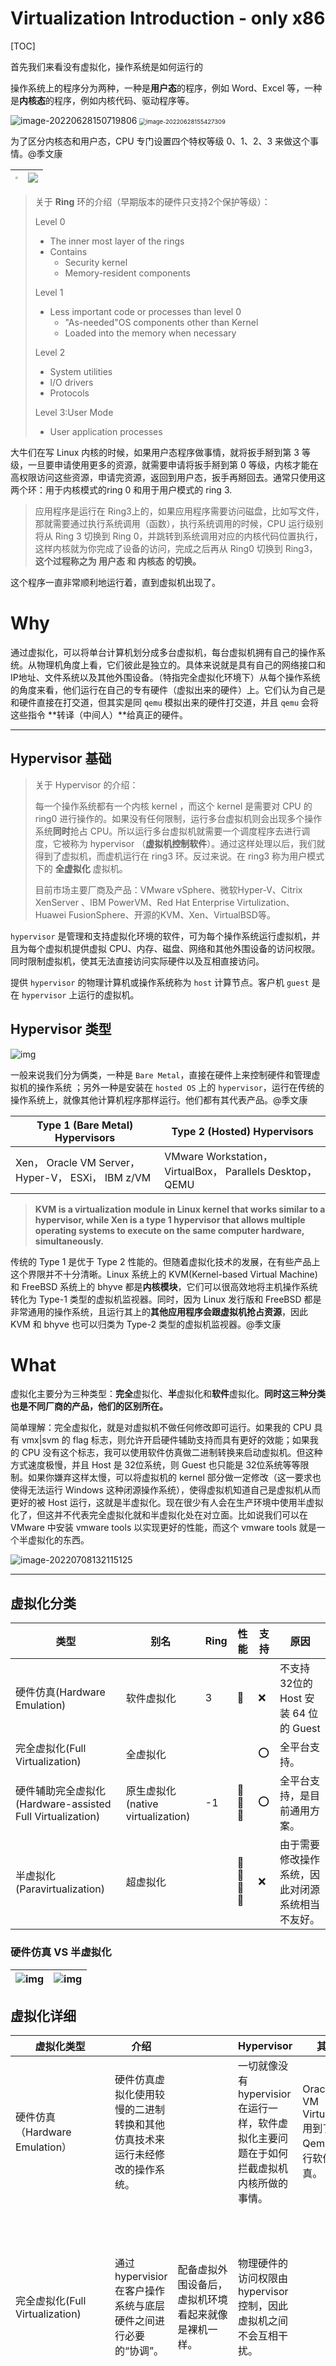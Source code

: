 # Virtualization Introduction - only x86

[TOC]

首先我们来看没有虚拟化，操作系统是如何运行的

操作系统上的程序分为两种，一种是**用户态**的程序，例如 Word、Excel 等，一种是**内核态**的程序，例如内核代码、驱动程序等。

<img src="./typora/202206281507921.png" alt="image-20220628150719806"  />

<img src="./typora/202206281554370.png" alt="image-20220628155427309" style="zoom:67%;" />

为了区分内核态和用户态，CPU 专门设置四个特权等级 0、1、2、3 来做这个事情。@季文康

| <img src="./typora/202204281801553.png" style="zoom:25%;" /> | ![](./typora/202206292107420.png) |
| ------------------------------------------------------------ | ---------------------------------------------------- |

> 关于 **Ring** 环的介绍（早期版本的硬件只支持2个保护等级）：
>
> Level 0
>
> - The inner most layer of the rings
> - Contains
>   - Security kernel
>   - Memory-resident components
>
> Level 1
>
> - Less important code or processes than level 0
>   - "As-needed"OS components other than Kernel
>   - Loaded into the memory when necessary
>
> Level 2
>
> - System utilities
> - l/O drivers
> - Protocols
>
> Level 3:User Mode
>
> - User application processes

大牛们在写 Linux 内核的时候，如果用户态程序做事情，就将扳手掰到第 3 等级，一旦要申请使用更多的资源，就需要申请将扳手掰到第 0 等级，内核才能在高权限访问这些资源，申请完资源，返回到用户态，扳手再掰回去。通常只使用这两个环：用于内核模式的ring 0 和用于用户模式的 ring 3.

> 应用程序是运行在 Ring3上的，如果应用程序需要访问磁盘，比如写文件，那就需要通过执行系统调用（函数），执行系统调用的时候，CPU 运行级别将从 Ring 3 切换到 Ring 0，并跳转到系统调用对应的内核代码位置执行，这样内核就为你完成了设备的访问，完成之后再从 Ring0 切换到 Ring3，**这个过程称之为 用户态 和 内核态 的切换。**

这个程序一直非常顺利地运行着，直到虚拟机出现了。

# Why


通过虚拟化，可以将单台计算机划分成多台虚拟机，每台虚拟机拥有自己的操作系统。从物理机角度上看，它们彼此是独立的。具体来说就是具有自己的网络接口和IP地址、文件系统以及其他外围设备。（特指完全虚拟化环境下）从每个操作系统的角度来看，他们运行在自己的专有硬件（虚拟出来的硬件）上。它们认为自己是和硬件直接在打交道，但其实是同 `qemu` 模拟出来的硬件打交道，并且 `qemu` 会将这些指令 **转译（中间人）**给真正的硬件。

------------------

## Hypervisor 基础

> 关于 Hypervisor 的介绍：
>
> 每一个操作系统都有一个内核 kernel ，而这个 kernel 是需要对 CPU 的 ring0 进行操作的。如果没有任何限制，运行多台虚拟机则会出现多个操作系统**同时**抢占 CPU。所以运行多台虚拟机就需要一个调度程序去进行调度，它被称为 hypervisor （**虚拟机控制软件**）。通过这样处理以后，我们就得到了虚拟机，而虚机运行在 ring3 环。反过来说。在 ring3 称为用户模式下的 **全虚拟化** 虚拟机。
>
> 目前市场主要厂商及产品：VMware vSphere、微软Hyper-V、Citrix XenServer 、IBM PowerVM、Red Hat Enterprise Virtulization、Huawei FusionSphere、开源的KVM、Xen、VirtualBSD等。

`hypervisor` 是管理和支持虚拟化环境的软件，可为每个操作系统运行虚拟机，并且为每个虚拟机提供虚拟 CPU、内存、磁盘、网络和其他外围设备的访问权限。同时限制虚拟机，使其无法直接访问实际硬件以及互相直接访问。

提供 `hypervisor` 的物理计算机或操作系统称为 `host` 计算节点。客户机 `guest` 是在 `hypervisor` 上运行的虚拟机。

## Hypervisor 类型

![img](./typora/202206291759198.png)

一般来说我们分为俩类，一种是 `Bare Metal`，直接在硬件上来控制硬件和管理虚拟机的操作系统 ；另外一种是安装在 `hosted OS` 上的 `hypervisor`，运行在传统的操作系统上，就像其他计算机程序那样运行。他们都有其代表产品。@季文康

| Type 1 (Bare Metal) Hypervisors                    | Type 2 (Hosted) Hypervisors                                |
| -------------------------------------------------- | ---------------------------------------------------------- |
| Xen， Oracle VM Server， Hyper-V， ESXi， IBM z/VM | VMware Workstation， VirtualBox， Parallels Desktop， QEMU |

> **KVM is a virtualization module in Linux kernel that works  similar to a hypervisor, while Xen is a type 1 hypervisor that allows  multiple operating systems to execute on the same computer hardware,  simultaneously.**

传统的 Type 1 是优于 Type 2 性能的。但随着虚拟化技术的发展，在有些产品上这个界限并不十分清晰。Linux 系统上的 KVM(Kernel-based Virtual Machine)和 FreeBSD 系统上的 bhyve 都是**内核模块**，它们可以很高效地将主机操作系统转化为 Type-1 类型的虚拟机监视器。同时，因为 Linux 发行版和 FreeBSD 都是非常通用的操作系统，且运行其上的**其他应用程序会跟虚拟机抢占资源**，因此 KVM 和 bhyve 也可以归类为 Type-2 类型的虚拟机监视器。@季文康

# What

虚拟化主要分为三种类型：**完全**虚拟化、**半**虚拟化和**软件**虚拟化。**同时这三种分类也是不同厂商的产品，他们的区别所在。**

简单理解：完全虚拟化，就是对虚拟机不做任何修改即可运行。如果我的 CPU 具有 vmx|svm 的 flag 标志，则允许开启硬件辅助支持而具有更好的效能；如果我的 CPU 没有这个标志，我可以使用软件仿真做二进制转换来启动虚拟机。但这种方式速度极慢，并且 Host 是 32位系统，则 Guest 也只能是 32位系统等等限制。如果你嫌弃这样太慢，可以将虚拟机的 kernel 部分做一定修改（这一要求也使得无法运行 Windows 这种闭源操作系统），使得虚拟机知道自己是虚拟机从而更好的被 Host 运行，这就是半虚拟化。现在很少有人会在生产环境中使用半虚拟化了，但这并不代表完全虚拟化就和半虚拟化处在对立面。比如说我们可以在 VMware 中安装 vmware tools 以实现更好的性能，而这个 vmware tools 就是一个半虚拟化的东西。

![image-20220708132115125](./typora/202207081321220.png)

--------

## 虚拟化分类

| 类型                                                      | 别名                              | Ring | 性能 | 支持 | 原因                                             |
| --------------------------------------------------------- | --------------------------------- | ---- | ---- | ---- | ------------------------------------------------ |
| 硬件仿真(Hardware Emulation)                              | 软件虚拟化                        | 3    | 🌟    | ❌    | 不支持 32位的 Host 安装 64 位的 Guest            |
| 完全虚拟化(Full Virtualization)                           | 全虚拟化                          |      |      | ⭕️    | 全平台支持。                                     |
| 硬件辅助完全虚拟化(Hardware-assisted Full Virtualization) | 原生虚拟化(native virtualization) | -1   | 🌟🌟🌟  | ⭕️    | 全平台支持，是目前通用方案。                     |
| 半虚拟化(Paravirtualization)                              | 超虚拟化                          |      | 🌟🌟🌟🌟 | ❌    | 由于需要修改操作系统，因此对闭源系统相当不友好。 |

### 硬件仿真 VS 半虚拟化

| ![img](./typora/202207101303104.png) | ![img](./typora/202207101303772.png) |
| ------------------------------------------------------- | ------------------------------------------------------- |

## 虚拟化详细

| 虚拟化类型                                               | 介绍                                                         |                                                              | Hypervisor                                                   | 其他                                                         |                                                              |
| -------------------------------------------------------- | ------------------------------------------------------------ | ------------------------------------------------------------ | ------------------------------------------------------------ | ------------------------------------------------------------ | ------------------------------------------------------------ |
| 硬件仿真（Hardware Emulation）                           | 硬件仿真虚拟化使用较慢的二进制转换和其他仿真技术来运行未经修改的操作系统。 |                                                              | 一切就像没有 hypervisior 在运行一样，软件虚拟化主要问题在于如何拦截虚拟机内核所做的事情。 | Oracle VM VirtualBox 用到了 Qemu 进行软件仿真。              |                                                              |
| 完全虚拟化(Full Virtualization)                          | 通过 hypervisior 在客户操作系统与底层硬件之间进行必要的“协调”。 | 配备虚拟外围设备后，虚拟机环境看起来就像是裸机一样。         | 物理硬件的访问权限由 hypervisor 控制，因此虚拟机之间不会互相干扰。 |                                                              | 它的效率远远高于硬件仿真，并且无需修改客户操作系统。但由于特权指令需要经过VMM的处理，因此其性能仍然远低于物理硬件本身。 |
| 硬件辅助完全虚拟化(hardware-assisted fullvirtualization) | 硬件辅助完全虚拟化使用系统 CPU 的硬件特性，为虚拟客户提供底层物理系统的完全抽象。 |                                                              | hypervisior 只需在代码在使用**干涉系统管理程序的状态**或其**支持环境的敏感指令**时介入。 |                                                              | Intel和AMD的CPU都提供了能使 hypervisor 存取Ring 0硬件的 x86虚拟化 指令集。x86虚拟化创建了一个叫Ring -1的Ring，所以虚拟机操作系统可以直接运行在Ring 0上**而不影响其他虚拟机或者宿主系统** |
| 半虚拟化(Paravirtualization)                             | 通过将虚拟化相关代码集成到客户操作系统中，完成对内核的修改。 | 允许hypervisor为客户机操作系统提供特殊接口，以便其更有效地与hypervisor进行通信。通常，这需要对客户机操作系统或特殊 hypervisor 感知型驱动程序的安装进行**修改**。 | 经过修改的系统可以与虚拟化平台紧密协作，因此VMM无需处理特权指令，执行效率与物理硬件相近。 | Xen是一个第一类管理程序，提供的服务允许多个计算机操作系统在同一计算机硬件上同时执行。 | 半虚拟化包含整个内核，就像 Xen 准虚拟机，或者虚拟化 I/O 设备的驱动程序一样。但由于需要修改操作系统，因此对闭源系统相当不友好。 |

## 虚拟化实现原理

[pass, details in slides](https://docs.google.com/presentation/d/1aqBbd_Qk5Yj7VzKeQ7xJlYwLSPHU9wc--93mXs28RpM/edit#slide=id.g4f15f900b1_0_305)

- “特权解除”（De-privileging），简单说就是直接由 VMM 模拟 VM 的**特权指令**，模拟出效果从而将特权指令的特权解除。
- “陷入模拟”（Trap-And-Emulate），对 VM 发起的**非特权的敏感指令**，VMM 采用扫描、翻译，再模拟的方式。@季文康
  - VMware 提前发现，插入断点并截断，再交给 VMM 来解释执行。
  - XEN 直接修改 VM 的敏感指令，修改为主动通知 VMM 来处理。

### VirtualBox 的实现

在没有硬件虚拟化支持的x86 CPU上实现虚拟化是一项异常复杂的任务，因为CPU架构不是为虚拟化而设计的。这些问题通常可以得到解决，但要以降低性能为代价。因此，在虚拟化性能和准确性之间存在着持续的冲突。

- 一切就像没有 hypervisior 在运行一样，软件虚拟化主要问题在于如何**拦截虚拟机内核所做的事情**。
- 对于 VB 来说，完整的软件仿真，通常涉及重新编译。也就是说，所有要由来宾运行的代码都经过分析，转换为不允许 guest 修改或查看 CPU 真实状态的形式，然后才执行。就性能而言，这个过程显然非常复杂且成本高昂。

### XEN 的实现

GuestOS 的内核进行修改过，明确知道自己运行在虚拟化环境中，在进行系统调用时，直接通过 Host 的内核对CPU 进行调用，因为中间少了虚拟化捕获异常，翻译的过程，性能会大大的提升。代表之一：XEN

> **半虚拟化的思想就是，修改操作系统内核，替换掉不能虚拟化的指令**，通过超级调用（hypercall）直接和底层的虚拟化层hypervisor来通讯，hypervisor同时也提供了超级调用接口来满足其他关键内核操作，比如内存管理、中断和时间保持。
>
> 这种做法省去了全虚拟化中的捕获和模拟，大大提高了效率。所以像XEN这种半虚拟化技术，客户机操作系统都是有一个专门的定制内核版本，和x86、mips、arm这些内核版本等价。这样以来，就不会有捕获异常、翻译、模拟的过程了，性能损耗非常低。这就是XEN这种半虚拟化架构的优势。这也是为什么XEN只支持虚拟化Linux，无法虚拟化windows原因，微软不改代码啊。

- **Domain0**: 这是Xen在初期引入的一个特权Dom，Xen  Hypervisor在收到IO请求后，需要先把请求投递到Domain0，完成调度处理后，通过grant copy或者grant  map转发到对应的虚拟机，相比KVM, 整个IO处理路径几乎被拉长了一倍。其次,  x86_64的ring模型相比早期的x86_32也发生了较大变换，从而导致ring压缩，进一步恶化了中断处理的性能。
- **必须重复造轮子：**  最新10年来，CPU已经从单核逐步走向了双核，四核，甚至是几十核心，NUMA技术，TB级内存也基本成为现代服务器的标配，众多厂商和Linux社区在内存和CPU调度和管理上做了大量的工作，而Xen Hypervisor采用独立的CPU和内存调度管理，核心实现还停留在Linux  2.4时代，经过了10年的发展后，根本无力去同步这么多的更新，我们今天会发现，Xen已经落后的太多了，比如：
  1. hugepage：Xen只能提供2M物理页面，而DPDK需要1G的连续物理内存，这是DPDK不能支持Xen的最主要原因。
  2. KSM：透明页面共享。
  3. 多核(>128 CPU)调度: 虽然宣称能支持最大192+ core, 但是实际我们发现如果在128  core的4P服务器上创建大规格虚拟机并在其中使用高精度时钟，导致虚拟机频繁陷入陷出调度cpu，Xen就会出现严重问题，这显然是Xen没有经过大规模商业实践的表现。

![img](./typora/202207051454356.jpg)

------------

## 硬件辅助虚拟化技术（HVM）

**原生虚拟化，性能更好**。允许几乎所有的代码都可未经更改地由 CPU 直接运行，从而提高效率。

也是工程师不断的在改进的地方，要更好的支持**原生虚拟化**。让虚拟化的速度和物理机一样，无论是 CPU 还是 IO or RAM。@季文康

为了**让虚拟机达到原生虚拟化**的目的，需要使用硬件辅助虚拟化技术（HVM）。

### 硬件辅助的CPU技术（VT-x / AMD-V）

| ![](./typora/202206292107420.png) | <img src="./typora/202206292228623.png" alt="img" style="zoom: 150%;" /> |
| ---------------------------------------------------- | ------------------------------------------------------------ |

2005年后，CPU 厂商 Intel 和 AMD 开始支持虚拟化了。 Intel 引入了 Intel-VT （Virtualization Technology）技术。 这种 CPU，有 **VMX root operation 和 VMX non-root operation两种模式**，两种模式都支持Ring 0 ~ Ring 3 共 4 个运行级别。这样，VMM 可以运行在 VMX root operation模式下，客户 OS 运行在VMX non-root operation模式下。

> 在第一代技术中，支持 `Intel VT/AMD-V` 的 CPU 上提供新处理器指令，可将 CPU 置入新的执行模式。为硬件辅助虚拟机执行指令时， CPU将切换到非 root 或客户机模式，在该模式下虚拟机的内核能够以级别0运行，而用户空间能够以级别3运行。
>
> 对于虚拟机内核来讲，只要将标志位设为虚拟机状态，我们就可以直接在 CPU 上执行大部分的指令，得益于硬件辅助技术，VMM不再需要对指令进行复杂的模拟。不需要虚拟化软件在中间转述，除非遇到特别敏感的指令，才需要将标志位设为物理机内核态运行，这样大大提高了效率。

#### Guest OS 是如何运行的

![image-20220710172348364](./typora/202207101723446.png)

![img](./typora/202207101739612.png)

##### vm entry / vm exit

对 KVM 虚机来说，运行在 VMX Root Mode 下的 VMM 在需要执行 Guest OS 指令时执行 VMLAUNCH 指令将 CPU 转换到 VMX non-root mode，开始执行客户机代码，即 VM entry 过程；在 Guest OS 需要退出该 mode 时，CPU 自动切换到 VMX Root mode，即 VM exit 过程。

> 这两种操作模式可以相互转换。运行在 VMX root operation 模式下的 VMM 通过显式调用 VMLAUNCH 或 VMRESUME 指令切换到 VMX non-root operation 模式，硬件自动加载 Guest OS 的上下文，于是 Guest OS 获得运行，这种转换称为 VM entry。Guest OS 运行过程中遇到需要 VMM 处理的事件，例如外部中断或缺页异常，或者主动调用 VMCALL 指令调用 VMM 的服务的时候（与系统调用类似），硬件自动挂起 Guest OS，切换到 VMX root operation 模式，恢复 VMM 的运行，这种转换称为 VM exit。VMX root operation 模式下软件的行为与在没有 VT-x 技术的处理器上的行为基本一致；而VMX non-root operation 模式则有很大不同，最主要的区别是此时运行某些指令或遇到某些事件时，发生 VM exit。

##### VMCS（virtual machine control structure）

**一个普通的 Linux 内核有两种执行模式：内核模式（Kernel）和用户模式 （User）。为了支持带有虚拟化功能的 CPU，KVM 向 Linux 内核增加了第三种模式即客户机模式（Guest），该模式对应于 CPU 的 VMX non-root mode。**

- Guest 模式：执行客户机系统非 I/O 代码，并在需要的时候驱动 CPU 退出该模式；
- Kernel 模式：负责将 CPU 切换到 Guest mode 执行 Guest OS 代码，并在 CPU 退出 Guest mode 时回到 Kernel 模式
- User 模式：代表客户机系统执行 I/O 操作

User mode 中的 QEMU-KVM 会通过 ICOTL 命令来运行虚拟机。KVM 内核模块收到该请求后，它先做一些准备工作，比如将 vcpu 上下文加载到 VMCS（virtual machine control structure）等，然后驱动 CPU 进入 VMX non-root 模式，开始执行客户机代码。





![img](./typora/202207101733135.png)





**这样操作以后，就出现了 CPU 快而 RAM 慢的情况。**

### 硬件辅助的内存技术（EPT / NPT）

第二代x86 硬件虚拟化支持内存管理单元(MMU)虚拟化。通常，CPU需要花费很多周期来处理内存页面与虚拟机的映射。MMU 虚拟化允许将工作负载转移到特殊硬件，从而提高性能。Intel将此技术称为扩展页表(ERT)，在Nehalem微型架构处理器中引入。AMD将此技术称为快速虚拟化索引(RVi)， 于2007年在四核Opteron处理器中引入。

**这样 CPU 和 RAM 就都解决掉了。**@季文康

### 硬件辅助的I/O技术（VT-d / IOMMU）

第三代x86 硬件虚拟化支持集中于 I/O 虚拟化。主板芯片集上的使能技术为安全PCI穿透，允许将物理PCI设备直接连接到虚拟机。该技术可为虚拟机提供近似原生的I/O性能。在Intel中，这称为直接 I/O虚拟化技术 (VT-d)；在AMD中，称为 I/0虚拟化技术 (AMD- Vi)(最初称为IOMMU)

![Vfio-设备分配-dpdk.png](./typora/202207112132947.png)

Abort NIC：之前，网卡 nic 还是要通过 hypervsor 交给虚拟机来用 ，造成到了千兆后速度上不去。现在，通过新技术 **SR-IOV** ，将网卡划 48 个口，跨过 hypervisor 直接给 vm 调用。通过多通道的处理，让流量直接交给网卡自己来做。

> 可以使用 SR-IOV 规范在虚拟环境中共享单个物理[PCI Express总线。](https://en.wikipedia.org/wiki/PCI_Express)[[1\] ](https://en.wikipedia.org/wiki/Single-root_input/output_virtualization#cite_note-1)[[2\]](https://en.wikipedia.org/wiki/Single-root_input/output_virtualization#cite_note-2) SR-IOV 为物理服务器机器上的不同虚拟组件（例如[网络适配器）提供不同的](https://en.wikipedia.org/wiki/Network_adapter)[虚拟功能。](https://en.wikipedia.org/wiki/Network_function_virtualization)SR-IOV 使用物理和虚拟功能来控制或配置 PCIe 设备。物理功能能够将数据移入和移出设备，而虚拟功能是轻量级的 PCIe 功能，支持数据流动，但也具有一组受限的配置资源。[虚拟机管理程序](https://en.wikipedia.org/wiki/Hypervisor)或客户操作系统可用的虚拟或物理功能取决于 PCIe 设备。[[3\]](https://en.wikipedia.org/wiki/Single-root_input/output_virtualization#cite_note-3)
>
> SR-IOV 允许虚拟环境中的不同[虚拟机](https://en.wikipedia.org/wiki/Virtual_machines)(VM) 共享单个[PCI Express](https://en.wikipedia.org/wiki/PCI_Express)硬件接口。相比之下，MR-IOV 允许 I/O PCI Express 在不同物理机上的不同 VM 之间共享资源。

**通过这种技术，就解决了 IO 性能问题**。

补充说明，以下来自红帽虚拟化团队 YangHang Liu 工程师：

```mermaid
graph LR
    VM --> |"uses"| VirtualNic[Virtual NIC]
    VirtualNic --> |"part of"| VirtLayer[Virt Layer]
    VirtLayer --> |"connects to"| KernelBridge[Kernel Bridge]
    KernelBridge --> |"interfaces with"| PhysicalNic[Physical NIC]
```

概念层面：全虚拟化网卡的设计意味着数据传输过程中会经历上述五个步骤。而virtio网卡对全虚拟化网卡进行了改进，使其在数据传输时无需经过类似于“virt layer”这一层，从而提高了效率。

代码层面：在虚拟网卡的数据传输过程中，经过的协议栈越少，其资源消耗就越低，性能也相应更优。

从虚拟机到宿主机的数据路径，网络优化方案包括：

- virtio 模型类型
- vhost 驱动
- macvtap 接口
- vfio-vf（SR-IOV）/ vfio-pf

# How

首先简单说下思路，首先我会介绍 qemu 是一个二进制转换的**模拟器**，而 kvm 是一个**内核模块**。但这俩相结合就是具有 HVM 能力的 **hypervisor** （单独的 kvm 并不具备虚拟机的功能，需要跟 qemu 进行结合）。然后我会介绍一下 libvirt 并使用 libvirt 搭建一个虚拟机，我们会指出它们三者之间的**调用关系**。

在本文的范围内，我们的目标是 KVM 虚拟化技术。因此，最好是用 QEMU/KVM hypervisor 而不是 其他hypervisor 的场景来考虑与libvirtd 的通信。你可能会对使用 QEMU/KVM 而不是 QEMU 或 KVM 作为底层 hypervisor 的名称有些困惑。但别担心，一切都会在适当的时候变得明了。下面会讨论 QEMU 和 KVM 之间的联系。目前你只需了解该 hypervisor 同时用到了QEMU 和 KVM 技术。

## Q & A

开始之前，让我们尝试提出一些问题并试图回答看看：

Q1：KVM 和 QEMU 有什么区别？

A1：QEMU 使用仿真；KVM 使用处理器扩展 (HVM) 进行虚拟化。

Q2：QEMU 和 KVM 是独立的吗？

A2：是，但不完全是。KVM 模块的职责就是打开并初始化 VMX 功能，提供相应的接口以支持虚拟机的运行。 QEMU（quick emulator) 本身并不包含或依赖 KVM 模块，而 是一套由 Fabrice Bellard 编写的模拟计算机的自由软件。 QEMU 模拟器是一个纯软件的实现，可以在没有 KVM 模块的情况下独立运行，但是性能比较低。

Q3：那为何还会有 qemu-kvm 这个名词？

A3：单纯的使用 Qemu 属于完全虚拟化，性能特别低。所以 Qemu 将 KVM 整合进来，将有关 CPU 指令的部分交由内核模块来做，就是 qemu-kvm (qemu-system-XXX)。另外 Qemu 还会模拟其他的硬件，如网络和硬盘。同样，全虚拟化的方式也会影响这些设备的性能。这个时候就需要让 GuestOS 知道自己是虚拟机，需要加载特殊的半虚拟化驱动来提高性能。总之 qemu-kvm 就是这样的一种技术。它补充了 kvm 技术的不足，而且在性能上对 kvm 进行了优化。

Q4：QEMU-KVM 相比原生 QEMU 的改动？

A：原生的 QEMU 通过指令翻译实现 CPU 的完全虚拟化，但是修改后的 QEMU-KVM 会调用 ICOTL 命令来调用 KVM 模块；原生的 QEMU 是单线程实现，QEMU-KVM 是多线程实现。

Q5：QEMU 和 KVM 与 Libvirt 有什么联系？

A：KVM 只是内核模块，用户并没法直接跟内核模块交互，需要借助用户空间的管理工具，而这个工具就是 Libvirt。而 KVM 和 QEMU 相辅相成，QEMU 通过 KVM 达到了硬件虚拟化的速度，而 KVM 则通过 QEMU 来模拟设备。简单直接的理解就是：QEMU 是个计算机模拟器，而 KVM 为计算机的模拟提供加速功能，Libvirt 是一个位于最终用户和 qemu-kvm 之间的中间层。

------------------------------------

还是很困惑的话，这非常正常。让我们开始吧！

## QEMU

- QEMU 实际上是一个执行硬件虚拟化的 Hypervisor/VMM。QEMU 既可以充当模拟器（Emulator）也可以用作虚拟机（Virtualizer），所以说它是一个通用的开源机器模拟器和虚拟器。
  - **Qemu as an Emulator：**当QEMU作为一个仿真器运行时，它能够在一种机器架构（x86）运行另外的架构（ARM）中的 OS/APP。它使用到了二进制转译的方法。在这种模式下，QEMU 通过将 Guest 的代码运行在 Host CPU 上来进行动态的二进制转译，实现 CPU  模拟。具体是通过二进制转译程序 Tiny Code Generator（TCG）来完成这项工作的，它是一个即时编译器。
  - **QEMU as virtualizer：**这种模式 QEMU 直接在主机 CPU 上执行 Guest 的代码，从而达到了原生性能。例如，当在 Xen/KVM hypervisor 下工作时，QEMU 可以在这种模式下运行。如果 KVM 是底层 hypervisor，那么 QEMU 可以对嵌入式客户机进行虚拟化，如 Power PC、S390、x86 等。@季文康

### QEMU 模拟器

![image-20220702155704221](./typora/202207021557343.png)

![image-20220702212837595](./typora/202207022128659.png)

- QEMU 有整套的虚拟机实现，由以下部分构成
  - 处理器模拟器（x86、IBM Z、PowerPC、Sparc）

  - 模拟的设备（显卡、网卡、硬盘、鼠标）
  - 用于将被模拟设备连接到相关主机设备的通用设备
  - 被模拟计算机（PC、Power Mac）的说明
  - 调试程序
  - 用来与模拟器交互的用户界面

### QEMU 虚拟器

![image-20220702160040196](./typora/202207021600303.png)

![image-20220702213258269](./typora/202207022132353.png)

- QEMU 是一个**用户空间**的进程，需要通过**特定的接口**才能调用到 KVM 模块提供的功能。
- 从 QEMU 角度来看，虚拟机运行期间，QEMU 通过 KVM 模块提供的系统调用接口进行内核设置，由 KVM 模块负责将虚拟机置于处理器的特殊模式运行。**QEMU 使用了 KVM 模块的虚拟化功能，为自己的虚拟机提供硬件虚拟化加速以提高虚拟机的性能。**
- **当用作虚拟器时，QEMU 通过直接在主机 CPU 上执行来宾代码来实现接近原生的性能。**在 Xen 管理程序下执行或在 Linux 中使用 KVM 内核模块时，QEMU 支持虚拟化。使用 KVM 时，QEMU 可以虚拟化 x86、服务器和嵌入式 PowerPC、64 位 POWER、S390、32 位和 64 位 ARM 以及 MIPS 客户机。

### 更多内容

> QEMU 包括一个通用的系统调用转换器，也可以重定向主机和程序之间的 POSIX 信号。QEMU 使用基于 JSON 的 QMP 协议控制虚拟机，利用 virtio 技术，实现了 IO 虚拟化。在虚拟机和主机之间使用 vmchannel 技术实现简单通信，比如说共享剪贴板。内存方面：利用 KSM 内存页合并技术降低内存消耗。利用 virtio-pmen 直接调用主机页面缓存；将决策交给主机本身，并降低虚机内存。还可以利用 /dev/shm/ivshmem 在虚拟机之间内存后端。网络方面：利用 virtio-net-failover 技术，实现一个 pci 设备和一个 net 设备之间数据路径的接管。使用 VhostNet 技术，实现了比 e1000 提供了更好的延迟和比 virtio 更快的吞吐量(7~8Gib/sec)。同时支持磁盘仿真，输出文件包括了 qcow2、raw 等格式，也包括了 vmdk、vdi，甚至是一些少见的格式比如说 dmg、cloop、luks，另外包括一些 iscsi、光盘、软盘、USB、PXE boot 能力。测试方面：虚拟机支持热拔插，包括了 CPU、PCI 设备. 虚拟机迁移能力、虚拟机嵌套能力等。此外，时间问题可以在 guest 内查到 kvm-clock 输出。

### 总结时刻

简而言之，QEMU 可以在没有 KVM 的情况下，以前文提到的二进制转译的方式运行。与启用 KVM 的硬件辅助虚拟化相比，这种方式的执行速度会慢一些。**无论在哪种模式下，QEMU 不仅模拟处理器，还模拟了不同的外围设备，如磁盘、网络、VGA、PCI、串口和并行端口、USB 等。**除了 I/O 设备的模拟，在使用 KVM 时，QEMU-KVM 创建并初始化虚拟机。它还为每个 vCPU 初始化不同的 posix 线程。此外，它还提供了一个框架，在 QEMU-KVM 用户模式地址空间中，模拟虚拟机的物理地址空间。

## KVM

对于 **KVM**（英文 Kernel-based Virtual Machine 的缩写） 来说，其是一款支持虚拟机技术，而且是 linux 内核中的一个**功能模块**。它在 linux2.6.20 之后的任何 linux 分支中都被支持。@季文康

**当您安装了 KVM 内核模块，KVM 轻松的将 Linux 内核转换为一个 hypervisor。**尽管如此，由于 hypervisor 是**一个标准的 Linux 内核，使得它可以从标准内核的更新中受益（内存支持，调度等）**。对这些 Linux 组件的优化，不仅让 hypervisor 从中受益，也有利于 Linux Guest OS。在I/O仿真方面，KVM 使用了一个用户态软件 QEMU；Qemu 是一个负责硬件仿真的用户程序。

![image-20220701104733572](./typora/202207011047663.png)

- KVM 项目由 Qumranet(现属于红帽) 于2006年10月启动。
- 从 RHEL 5.4 开始，在 x86-64 架构上运行的红帽企业 Linux 中完全支持 KVM
- KVM 设计性能十分优异，hypervisor 所需的许多功能都已通过 Linux 内核实施，如处理器调度、内存管理、物理设备驱动程序等

### QEMU-KVM 介绍

要启动虚拟机，仅仅加载 KVM 模块还不够。您需要 emulator 来模拟虚拟机的外围硬件设备。

QEMU 是一个开源机器仿真软件。这个模拟器将帮助您在一个架构上运行为另一种架构设计的的操作系统。例如，QEMU 可以在 x86 平台上运行为 ARM 平台设计的操作系统。然而，这里有一个问题。由于QEMU使用二进制转译（一种用于在主机上执行虚拟机指令的技术），因此**VM运行会比较缓慢**。

如果 QEMU 运行缓慢，那它如何能以接近物理机的速度运行基于 KVM 的虚拟机呢？KVM 开发人员考虑到了这个问题，并修改了 QEMU作为解决方案。这个修改后的 QEMU 被称为 QEMU-KVM，它可以直接与 KVM 模块交互，并在**不使用动态转译**的情况下，**直接在CPU上执行指令**。简而言之，我们使用 qemu-kvm 来运行基于 KVM 的虚拟机。      

Q：如果qemu-kvm可以运行虚拟机，那么为什么还需要libvirt

A：**libvirt管理qemu-kvm，qemu-kvm运行KVM虚拟机**，这点我们会在 [Setting up the environment](#setting-up-the-environment) 有更具体的介绍。

### QEMU-KVM 架构

![image-20220701105735781](./typora/202207011057796.png)

KVM 开发者遵循了和 `Linux kernel` 开发者的一样的理念：**不要重新发明轮子**。也就是说，他们并没有尝试改变内核代码来创建一个hypervisor；相反，代码是围绕硬件供应商的虚拟化（VMX和SVM）的新硬件支持，用可加载的内核模块的形式开发的。

有一个通用的内核模块 kvm.ko 和其他硬件相关的**内核模块**，如 kvm-intel.ko（基于Intel CPU系统）或 kvm-amd.ko（基于AMD CPU系统）。相应的，KVM将载入 kvm-intel.ko（如果存在vmx标志）或 kvm-amd.ko（如果存在svm标志）模块。这将 Linux内核 变成了一个 hypervisor，从而实现了虚拟化。@季文康

![img](./typora/202207011058228.png)

KVM暴露设备文件 /dev/kvm 供应用程序调用 ioctls()。QEMU 利用这个设备文件与 KVM通信，并创建、初始化和管理 VM 的内核模式上下文。KVM帮助实现用户空间在 QEMU-KVM 的用户模式地址空间内，提供 VM 的物理地址空间，其中包括 memory-mapped I/O。

#### 组件图

<img src="./typora/202207010915174.png" alt="img" style="zoom: 33%;" />

![img](./typora/202207101728703.png)

> （1）qemu-kvm 通过对 /dev/kvm 的 一系列 ICOTL 命令控制虚机；
>
> （2）一个 KVM 虚机即一个 Linux qemu-kvm 进程，与其他 Linux 进程一样被Linux 进程调度器调度；
>
> （3）KVM 虚机包括虚拟内存、虚拟CPU和虚机 I/O设备，其中，**内存和 CPU 的虚拟化由 KVM 内核模块负责实现，I/O 设备的虚拟化由 QEMU 负责实现；**
>
> （4）KVM虚机系统的内存是 qemu-kvm 进程的地址空间的一部分；
>
> （5）KVM 虚机的 vCPU 作为 线程运行在 qemu-kvm 进程的上下文中。

VMM 完成 Vcpu、内存的初始化后，通过 ioctl 调用KVM 接口，完成虚拟机的创建，并创建一个线程来运行 VM，由于VM在前期初始化的时候会设置各种寄存器来帮助KVM查找到需要加载的指令的入口（main函数）。所以线程在调用了KVM接口后，物理CPU的控制权就交给了VM。VM运行在VMX non-root模式，这是Intel-V或者AMD-V提供的一种特殊的CPU执行模式。然后当VM执行了特殊指令的时候，CPU将当前VM的上下文保存到VMCS寄存器（这个寄存器是一个指针，保存了实际的上下文地址），然后执行权切换到VMM。VMM 获取 VM 返回原因，并做处理。如果是IO请求，VMM 可以直接读取VM的内存并将IO操作模拟出来，然后再调用VMRESUME指令，VM继续执行，此时在VM看来，IO操作的指令被CPU执行了。@季文康

#### 框架图

![image-20220706145831049](./typora/202207061458151.png)

![img](./typora/202206301427114.png)

为了在物理 CPU 中执行 Guest 代码，QEMU 使用了 posix 线程。也就是说，Guest 虚拟CPU 在主机内核中作为 posix线程 执行。这本身就带来了许多好处，因为从上层来看它们只是主机内核的一些进程。从另一个角度看，KVM hypervisor 的用户空间部分由 QEMU 提供。QEMU 通过 KVM 内核模块运行客户代码。在使用 KVM 时，QEMU 也执行 I/O仿真、I/O设备设置、实时迁移等。

可见，KVM 客户机代码是受 VMM 控制直接运行在物理 CPU 上的。QEMU 只是通过 KVM 控制虚机的代码被 CPU 执行，但是它们本身并不执行其代码。**也就是说，CPU 并没有真正的被虚拟化成虚拟的 CPU 给客户机使用。**

![img](./typora/202207101729988.png)

```shell
# 通过 qemu-kvm 创建一个 2 核心的虚机
[root@localhost ~]# qemu-kvm -cpu host -smp 2 -m 512m -drive file=/root/cirros-0.3.5-i386-disk.img -daemonize
VNC server running on `::1:5900'
# 查看 qemu-kvm 主进程
[root@localhost ~]# ps -ef | egrep qemu
root     24066     1 56 13:59 ?        00:00:10 qemu-kvm -cpu host -smp 2 -m 512m -drive file=/root/cirros-0.3.5-i386-disk.img -daemonize
root     24077 24041  0 13:59 pts/0    00:00:00 grep -E --color=auto qemu
# 查看 qemu-kvm 子线程
[root@localhost ~]# ps -Tp 24066
  PID  SPID TTY          TIME CMD
24066 24066 ?        00:00:00 qemu-kvm
24066 24067 ?        00:00:00 qemu-kvm
24066 24070 ?        00:00:07 qemu-kvm
24066 24071 ?        00:00:02 qemu-kvm
24066 24073 ?        00:00:00 qemu-kvm
# 通过 gdb 查看子线程的作用
(gdb) thread 1
[Switching to thread 1 (Thread 0x7fb830cb2ac0 (LWP 24066))]
#0  0x00007fb829eaebcd in poll () from /lib64/libc.so.6
(gdb) thread 2
[Switching to thread 2 (Thread 0x7fb7fddff700 (LWP 24073))]
#0  0x00007fb82de0e6d5 in pthread_cond_wait@@GLIBC_2.3.2 () from /lib64/libpthread.so.0
(gdb) thread 3
[Switching to thread 3 (Thread 0x7fb81fe6e700 (LWP 24071))]
#0  0x00007fb829eb02a7 in ioctl () from /lib64/libc.so.6
(gdb) thread 4
[Switching to thread 4 (Thread 0x7fb82066f700 (LWP 24070))]
#0  0x00007fb829eb02a7 in ioctl () from /lib64/libc.so.6
```

通过上面的数据得出：1 个 2 核心的虚拟机，4个子线程

- thread-1：主线程 loop 循环，循环操作 select 查看有无读写文件描述符，有的话进行读写操作；
- thread-2：子线程 异步 I/O 操作，主要针对磁盘映像操作（block drive）；
- thread-3：子线程 vcpu 线程，kvm_run 启动和运行虚拟机；
- thread-4：同 thread-3

### 总结时刻

QEMU 访问 KVM 模块创建的设备文件（/dev/kvm），并执行 ioctls() . 最后，KVM 利用 QEMU 成为一个完整的 hypervisor，而 KVM 是利用 CPU 提供的硬件虚拟化扩展(VMX或SVM，与CPU架构紧密耦合。**间接地，这表明VM也必须使用相同的架构以使用硬件虚拟化扩展/功能。**一旦启用KVM，它肯定会比其他技术(如二进制转译)提供更好的性能。

- 基于内核的虚拟机（KVM）代表了最新的开源虚拟化技术。这个项目的目标是创建一个现代化的 hypervisor，它建立在前几代技术的经验之上，并利用当今可用的现代硬件技术(VT-x，AMD-v)。

- KVM 需要芯片支持虚拟化技术（英特尔的 VT 扩展或者 AMD 的 AMD-V 扩展）
  - 对于是否支持也可以通过命令行查看：egrep '(vmx|svm)' --color=always /proc/cpuinfo
  - 在 bios 中是默认设置不打开该功能的，要去 bios 设置其为 enable
  - 如果有任何内容则说明当期硬件架构是支持 kvm 的，否则就不支持。 


## Libvirt

Q：为什么还要 `yum install libvirt ` 呢？

A：**操作系统装以后，天生就可以安装虚拟机了。**但是，内核支持虚拟化，不代表应用就能直接访问虚拟化。应用需要调用 lib 来使用虚拟化，这是免费的。**Libvirt将负责存储、网络和虚拟硬件需求，以启动虚拟机和VM生命周期管理。**

-----------

在系统管理实用程序 (如 virsh 和 virt-manager) 的请求下，libvirtd 为每个虚拟机启动了一个单独的 qemu-kvm **进程**。虚拟机的属性 (cpu数量、内存大小、I/O设备配置) 是在单独的 **XML 文件**中定义的，这些文件位于 /etc/libvirt/qemu目录中，libvirtd使用这些 XML 文件的详细信息来传递给 qemu-kvm 进程的参数列表。@季文康

进程：

```shell
qemu     14644  9.8  6.8 6138068 1078400 ?     Sl   03:14  97:29 /usr/bin/qemu-system-x86_64 -machine accel=kvm -name guest1 -S -machine pc--m 5000 -realtime mlock=off -smp 4,sockets=4,cores=1,threads=1 -uuid 7a615914-ea0d-7dab-e709-0533c00b921f -no-user-config -nodefaults -chardev socket,id=charmonitor-drive file=/dev/vms/hypervisor2,if=none,id=drive-virtio-disk0,format=raw,cache=none,aio=native -device id=net0,mac=52:54:00:5d:be:06
```

XML 文件：

![image-20220701111534750](./typora/202207011115798.png)

### 通用层

- libvirt 是一组位于最终用户和 hypervisor 之间的API。

- 一个稳定的**通用层**来安全地管理主机上的虚拟机。
- 管理工具可以位于独立于主机的物理机上，并通过安全协议和主机进行交流。

- hypervisor 可以基于任何 libvirt 支持的虚拟化技术来构建

  - libvirt 支持下列 hypervisor：

    - The KVM/QEMU Linux hypervisor

    - The Xen hypervisor on Linux and Solaris hosts

    - The LXC Linux container system

    - The OpenVZ Linux container system

    - The User Mode Linux paravirtualized kernel

    - The VirtualBox hypervisor

    - The VMware ESX and GSX hypervisors

    - The VMware Workstation and Player hypervisors

    - The Microsoft Hyper-V hypervisor

    - The IBM PowerVM hypervisor

    - The Parallels hypervisor

    - The Bhyve hypervisor


----------

libvirt 是一个透明层，它接受用户的命令，根据底层虚拟化技术修改它们，然后在 hypervisor 上执行它们。这意味着，如果您知道如何使用基于 libvirt 的管理工具，您就能够管理前面提到的 hypervisor，**而不需要一一了解它们**。您可以选择任何虚拟化管理技术。他们都使用 libvirt 作为后端基础设施管理层，尽管前端工具看起来不同；例如，oVirt、RHEV（Red Hat企业虚拟化技术）、OpenStack、Eucalyptus等。而作为红帽，**我们会重点讲解 kvm/qemu 这部分。**

### 通用接口

尽管 **libvirt** 可同时访问多个主机，但 API 只限于**单节点操作**。libvirt 通过 hypervisor 提供的 API 来列举、监测和使用管理节点上的可用资源，其中包括 CPU、内存、储存、网络和非一致性内存访问（NUMA）分区。部署、创建、修改、监测、控制、迁移以及停止虚拟机操作都需要这些 API。

一个管理本地系统和连网主机的**通用接口**。很多人以为libvirt只能在单个节点或者运行libvirt的本地节点上运行，这并不正确。libvirt库支持远程功能。因此，任何libvirt工具（例如virt-manager）都可以通过传递一个额外的--connect参数，远程连接到网络上的libvirt守护进程。Fedora，CentOS等绝大多数发行版都安装了libvirt的客户端virsh（由libvirt -client package提供）。

### 组件图

![img](./typora/202206301729505.png)



### 架构图

![image-20220701112614589](./typora/202207011126627.png)
<center>架构设计思想</center>

从该图可以看出，libvirt 的设计理念，是面向驱动的架构设计。对任何一种虚拟机技术都开发设计相对于该技术的驱动。在 libvirt api 之上会有很多个 driver，对于每一种虚拟机技术都会有一种 driver，用来充当该虚拟机技术与 libvirt 之间的包装接口。如此设计就可以避免 libvirt 需要设计各种针对不同虚拟机技术的接口，它主要关注底层的实现，提供对外接口调用，而不同的虚拟机技术通过调用 libvirt 提供的接口来完成自己所需要的功能。不同虚拟机技术就可以使用不同驱动，而且相互直接不会影响，方便扩展。而且 libvirt 提供了多种语言的编程接口，可以直接通过编程，调用 libvirt 提供的对外接口实现对虚拟机的操作。

### 总结时刻

简而言之，作为管理层，它负责提供执行管理任务的API，如虚拟机置备、创建、修改、监视、控制、迁移等。在Linux中，您会注意到一些进程成为了守护进程。libvirt进程也有一个守护进程，叫做libvirtd。与其他守护进程一样，libvirtd为其client发起的请求提供服务。

libvirt 根据客户端传递的连接URI，前一个（qemu://xxxx/system）请求以root身份连接到本地管理的QEMU和KVM域，或者VM的守护进程。后一个（qemu://xxxx/session）请求以普通用户身份连接到它自身的QEMU和KVM域。libvirtd 建立起与 hypervisor的连接。

客户端程序 virsh 或 virt-manager 就是通过这样的方式使 libvirtd 与 hypervisor 建立通信的。

## Setting up the environment

## 手动

### 1、创建镜像

```shell
在 KVM 中，创建一个虚拟机镜像，大小为 8G，其中 qcow2 格式为动态分配，raw 格式为固定大小。
# qemu-img create -f qcow2 ubuntutest.img 8G
```

### 2、创建虚拟机

```shell
创建虚拟机：名字叫 ubuntutest，内存大小为 1024M，使用动态分配的 8g 大小的磁盘，挂载 Ubuntu 的 ISO 光盘，VNC 端口为 5919
# /usr/libexec/qemu-kvm -enable-kvm -name ubuntutest  -m 2048 -hda ubuntutest.img -cdrom ubuntu-14.04-server-amd64.iso -boot d -vnc :19
```

### 3、启用虚拟机

```shell
# /usr/libexec/qemu-kvm -enable-kvm -name centos7 -m 2048 -hda /home/centos7 -vnc :19   -device virtio-net,netdev=network0 -netdev tap,id=network0,ifname=tap0,script=no,downscript=no,vhost=on
```

### 4、配置虚拟机网络

```shell
# ip link set tap0 up
# brctl addif br0 tap0
# ifconfig br0 192.168.57.1/24 # 虚拟机启动后，网卡没有配置，所以无法连接外网，先给 br0 设置一个 ip。
# sysctl -w net.ipv4.ip_forward=1
# sudo iptables -t nat -A POSTROUTING -o eth0 -j MASQUERADE # 在 Host 上设置 NAT，并且 enable ip forwarding
```

![image-20220701214411918](./typora/202207012144063.png)

## 自动

### cockpit

```shell
yum install -y cockpit-machines cockpit
systemctl enable --now cockpit.service
```
![image-20220701223944816](./typora/202207012239879.png)

### virt-manager

![image-20220701222921926](./typora/202207012229990.png)

### virt-install

```shell
virt-install \
        --name centos7 \
        --import \
        --graphics vnc,listen=0.0.0.0 \
        --memory 4096 \
        --disk /home/centos7 \
        --os-variant rhel7.0
```

![image-20220701220802794](./typora/202207012208853.png)

### virsh

![image-20220701224720102](./typora/202207012247146.png)

# Reference

概览式了解：

[推荐：内部 docs 虚拟化分享](https://docs.google.com/presentation/d/1aqBbd_Qk5Yj7VzKeQ7xJlYwLSPHU9wc--93mXs28RpM/edit#slide=id.g4f15f900b1_0_305)

[书籍：《Mastering KVM Virtualization》](https://weread.qq.com/web/reader/707323107230073770737a2)

[书籍：《Mastering KVM Virtualization》](https://www.cnblogs.com/echo1937/category/1045922.html)

[博客园：KVM 相关总结](https://www.cnblogs.com/hukey/p/11138768.html)

名词性了解：

[wiki：保护环](https://en.wikipedia.org/wiki/Protection_ring)

[wiki：Hypervisor](https://en.wikipedia.org/wiki/Hypervisor)

半虚拟化：

[GitHub IO：virtio](https://rcore-os.github.io/rCore-Tutorial-Book-v3/chapter9/2device-driver-2.html)

[QEMU：virtio 设备](https://wiki.qemu.org/Features/VT-d#With_Virtio_Devices)

[博士论文：半虚拟化中入侵检测](https://www.researchgate.net/publication/221436288_Unobservable_Intrusion_Detection_based_on_Call_Traces_in_Paravirtualized_Systems)

虚拟化产品：

[知乎专栏：XEN](https://zhuanlan.zhihu.com/p/33324585)

[外文：kvm 与 xen 的不同](https://pediaa.com/what-is-the-difference-between-kvm-and-xen/)

------------------

[更多查看内部旧文参考](https://gitlab.cee.redhat.com/wji/learningmd/-/blob/master/qemu-kvm/libvirt%20and%20QEMU.md)

[更多相关文章参考](https://gitlab.cee.redhat.com/wji/learningmd/-/tree/master/qemu-kvm)

